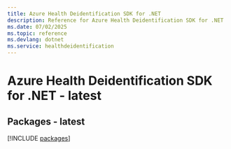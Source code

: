 ```yaml
---
title: Azure Health Deidentification SDK for .NET
description: Reference for Azure Health Deidentification SDK for .NET
ms.date: 07/02/2025
ms.topic: reference
ms.devlang: dotnet
ms.service: healthdeidentification
---
```

# Azure Health Deidentification SDK for .NET - latest
## Packages - latest
[!INCLUDE [packages](health-deidentification-index.md)]